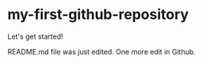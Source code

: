# my-first-github-repository
Let's get started!

README.md file was just edited. One more edit in Github.
